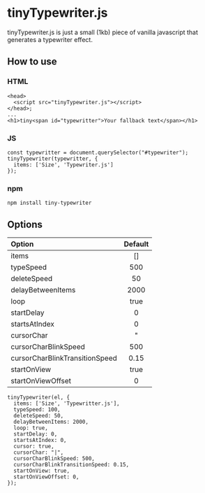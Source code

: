 # tinyTypewriter.js

tinyTypewriter.js is just a small (1kb) piece of vanilla javascript that generates a typewriter effect.

## How to use

### HTML
```
<head>
  <script src="tinyTypewriter.js"></script>
</head>;
...
<h1>tiny<span id="typewritter">Your fallback text</span></h1>
```
### JS
```
const typewritter = document.querySelector("#typewriter");
tinyTypewriter(typewritter, {
  items: ['Size', 'Typewriter.js']  
});
```

### npm
```
npm install tiny-typewriter
```

## Options
| Option         | Default      |
| :------------- | :----------: |
| items | [] |
| typeSpeed | 500 |
| deleteSpeed | 50 |
| delayBetweenItems | 2000 |
| loop | true |
| startDelay | 0 |
| startsAtIndex | 0 |
| cursorChar | "|" |
| cursorCharBlinkSpeed | 500 |
| cursorCharBlinkTransitionSpeed | 0.15 |
| startOnView | true |
| startOnViewOffset | 0 |

```
tinyTypewriter(el, {
  items: ['Size', 'Typewritter.js'],
  typeSpeed: 100,
  deleteSpeed: 50,
  delayBetweenItems: 2000,
  loop: true,
  startDelay: 0,
  startsAtIndex: 0,
  cursor: true,
  cursorChar: "|",
  cursorCharBlinkSpeed: 500,
  cursorCharBlinkTransitionSpeed: 0.15,
  startOnView: true,
  startOnViewOffset: 0,
});
```

